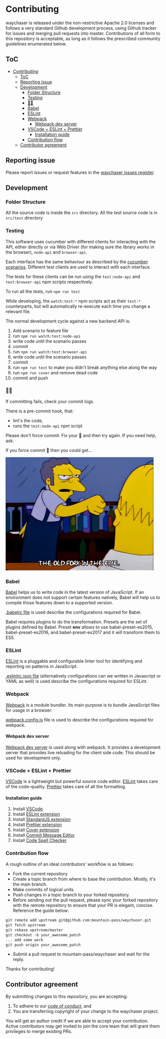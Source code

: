 # Contributing

waychaser is released under the non-restrictive Apache 2.0 licenses and follows a very standard Github development process, using Github tracker for issues and merging pull requests into master. Contributions of all form to this repository is acceptable, as long as it follows the prescribed community guidelines enumerated below.

## ToC

- [Contributing](#contributing)
  - [ToC](#toc)
  - [Reporting issue](#reporting-issue)
  - [Development](#development)
    - [Folder Structure](#folder-structure)
    - [Testing](#testing)
    - [🚫💩](#)
    - [Babel](#babel)
    - [ESLint](#eslint)
    - [Webpack](#webpack)
      - [Webpack dev server](#webpack-dev-server)
    - [VSCode + ESLint + Prettier](#vscode--eslint--prettier)
      - [Installation guide](#installation-guide)
    - [Contribution flow](#contribution-flow)
  - [Contributor agreement](#contributor-agreement)

## Reporting issue

Please report issues or request features in the [waychaser issues register](https://github.com/mountain-pass/waychaser/issues).

## Development

### Folder Structure

All the source code is inside the `src` directory. All the test source code is in `src/test` directory

### Testing

This software uses cucumber with different clients for interacting with the API, either directly or via Web Driver (for making sure the library works in the browser), `node-api` and `browser-api`.

Each interface has the same behaviour as described by the [cucumber scenarios](./src/test). Different test clients are used to interact with each interface.

The tests for these clients can be run using the `test:node-api` and `test:browser-api` npm scripts respectively.

To run all the tests, run `npm run test`

While developing, the `watch:test:*` npm scripts act as their `test:*` counterparts, but will automatically re-execute each time you change a relevant file.

The normal development cycle against a new backend API is:

1. Add scenario to feature file
2. run `npm run watch:test:node-api`
3. write code until the scenario passes
4. commit
5. run `npm run watch:test:browser-api`
6. write code until the scenario passes
7. commit
8. run `npm run test` to make you didn't break anything else along the way
9. run `npm run cover` and remove dead code
10. commit and push

### 🚫💩

If committing fails, check your commit logs.

There is a pre-commit hook, that:

- lint's the code,
- runs the `test:node-api` npm script

Please don't force commit. Fix your 💩 and then try again. If you need help, ask.

If you force commit 💩 then you could get...

![the old fork in the eye](./docs/images/fork_in_the_eye.gif)

### Babel

[Babel](https://babeljs.io/) helps us to write code in the latest version of JavaScript. If an environment does not support certain features natively, Babel will help us to compile those features down to a supported version.

[.babelrc file](https://babeljs.io/docs/usage/babelrc/) is used describe the configurations required for Babel.

Babel requires plugins to do the transformation. Presets are the set of plugins defined by Babel. Preset **env** allows to use babel-preset-es2015, babel-preset-es2016, and babel-preset-es2017 and it will transform them to ES5.

### ESLint

[ESLint](https://eslint.org/) is a pluggable and configurable linter tool for identifying and reporting on patterns in JavaScript.

[.eslintrc.json file](<(https://eslint.org/docs/user-guide/configuring)>) (alternatively configurations can we written in Javascript or YAML as well) is used describe the configurations required for ESLint.

### Webpack

[Webpack](https://webpack.js.org/) is a module bundler. Its main purpose is to bundle JavaScript files for usage in a browser.

[webpack.config.js](https://webpack.js.org/configuration/) file is used to describe the configurations required for webpack.

#### Webpack dev server

[Webpack dev server](https://webpack.js.org/configuration/dev-server/) is used along with webpack. It provides a development server that provides live reloading for the client side code. This should be used for development only.

### VSCode + ESLint + Prettier

[VSCode](https://code.visualstudio.com/) is a lightweight but powerful source code editor. [ESLint](https://eslint.org/) takes care of the code-quality. [Prettier](https://prettier.io/) takes care of all the formatting.

#### Installation guide

1.  Install [VSCode](https://code.visualstudio.com/)
2.  Install [ESLint extension](https://marketplace.visualstudio.com/items?itemName=dbaeumer.vscode-eslint)
3.  Install [StandardJS extension](https://marketplace.visualstudio.com/items?itemName=chenxsan.vscode-standardjs)
4.  Install [Prettier extension](https://marketplace.visualstudio.com/items?itemName=esbenp.prettier-vscode)
5.  Install [Cover extension](https://marketplace.visualstudio.com/items?itemName=hindlemail.cover)
6.  Install [Commit Message Editor](https://marketplace.visualstudio.com/items?itemName=adam-bender.commit-message-editor)
7.  Install [Code Spell Checker](https://marketplace.visualstudio.com/items?itemName=streetsidesoftware.code-spell-checker)

### Contribution flow

A rough outline of an ideal contributors' workflow is as follows:

- Fork the current repository
- Create a topic branch from where to base the contribution. Mostly, it's the main branch.
- Make commits of logical units.
- Push changes in a topic branch to your forked repository.
- Before sending out the pull request, please sync your forked repository with the remote repository to ensure that your PR is elegant, concise. Reference the guide below:

```
git remote add upstream git@github.com:mountain-pass/waychaser.git
git fetch upstream
git rebase upstream/master
git checkout -b your_awesome_patch
... add some work
git push origin your_awesome_patch
```

- Submit a pull request to mountain-pass/waychaser and wait for the reply.

Thanks for contributing!

## Contributor agreement

By submitting changes to this repository, you are accepting:

1. To adhere to our [code of conduct](./CODE_OF_CONDUCT.md), and
2. You are transferring copyright of your change to the waychaser project.

You will get an author credit if we are able to accept your contribution. Active contributors may get invited to join the core team that will grant them privileges to merge existing PRs.
